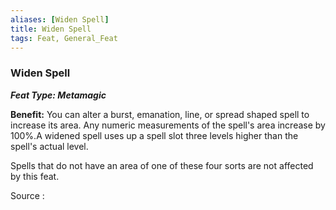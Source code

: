 ```yaml
---
aliases: [Widen Spell]
title: Widen Spell
tags: Feat, General_Feat
---
```

### Widen Spell 
***Feat Type: Metamagic***

**Benefit:** You can alter a burst, emanation, line, or spread shaped
spell to increase its area. Any numeric measurements of the spell's area
increase by 100%.A widened spell uses up a spell slot three levels
higher than the spell's actual level.

Spells that do not have an area of one of these four sorts are not
affected by this feat.


Source :